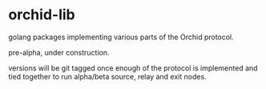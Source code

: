 # orchid-lib

golang packages implementing various parts of the Orchid protocol.

pre-alpha, under construction.

versions will be git tagged once enough of the protocol is implemented and tied together to run alpha/beta source, relay and exit nodes.


